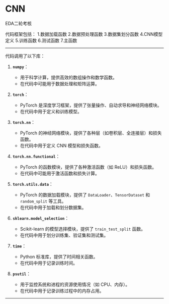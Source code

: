 # CNN
EDA二轮考核

代码框架包括：
  1.数据加载函数
  2.数据预处理函数
  3.数据集划分函数
  4.CNN模型定义
  5.训练函数
  6.测试函数
  7.主函数

---

代码调用了以下库：

1. **`numpy`**：
   - 用于科学计算，提供高效的数组操作和数学函数。
   - 在代码中可能用于数据处理和矩阵运算。

2. **`torch`**：
   - PyTorch 是深度学习框架，提供了张量操作、自动求导和神经网络模块。
   - 在代码中用于定义和训练模型。

3. **`torch.nn`**：
   - PyTorch 的神经网络模块，提供了各种层（如卷积层、全连接层）和损失函数。
   - 在代码中用于定义 CNN 模型和损失函数。

4. **`torch.nn.functional`**：
   - PyTorch 的函数模块，提供了各种激活函数（如 ReLU）和损失函数。
   - 在代码中可能用于激活函数和损失计算。

5. **`torch.utils.data`**：
   - PyTorch 的数据加载模块，提供了 `DataLoader`、`TensorDataset` 和 `random_split` 等工具。
   - 在代码中用于加载和划分数据集。

6. **`sklearn.model_selection`**：
   - Scikit-learn 的模型选择模块，提供了 `train_test_split` 函数。
   - 在代码中用于划分训练集、验证集和测试集。

7. **`time`**：
   - Python 标准库，提供了时间相关函数。
   - 在代码中用于记录训练时间。

8. **`psutil`**：
   - 用于监控系统和进程的资源使用情况（如 CPU、内存）。
   - 在代码中用于记录训练过程中的内存占用。

---

